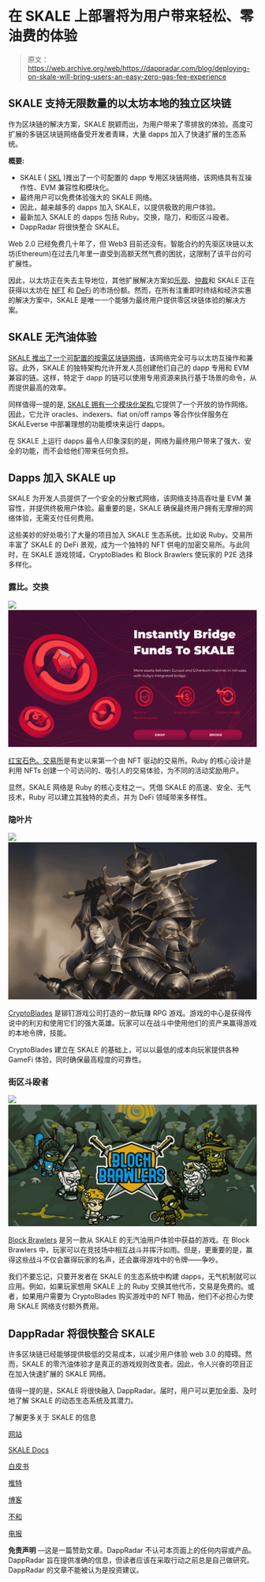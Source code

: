 # 在 SKALE 上部署将为用户带来轻松、零油费的体验

> 原文：<https://web.archive.org/web/https://dappradar.com/blog/deploying-on-skale-will-bring-users-an-easy-zero-gas-fee-experience>

## SKALE 支持无限数量的以太坊本地的独立区块链

作为区块链的解决方案，SKALE 脱颖而出，为用户带来了零排放的体验。高度可扩展的多链区块链网络备受开发者青睐，大量 dapps 加入了快速扩展的生态系统。

**概要:**

*   SKALE ( [SKL](https://web.archive.org/web/20220810174125/https://dappradar.com/hub/token/eth/SKL/ETH?from=0x00c83aecc790e8a4453e5dd3b0b4b3680501a7a7) )推出了一个可配置的 dapp 专用区块链网络，该网络具有互操作性、EVM 兼容性和模块化。
*   最终用户可以免费体验强大的 SKALE 网络。
*   因此，越来越多的 dapps 加入 SKALE，以提供极致的用户体验。
*   最新加入 SKALE 的 dapps 包括 Ruby。交换，隐刀，和街区斗殴者。
*   DappRadar 将很快整合 SKALE。

Web 2.0 已经免费几十年了，但 Web3 目前还没有。智能合约的先驱区块链以太坊(Ethereum)在过去几年里一直受到高额天然气费的困扰，这限制了该平台的可扩展性。

因此，以太坊正在失去主导地位，其他扩展解决方案如[乐观](https://web.archive.org/web/20220810174125/https://dappradar.com/rankings/protocol/optimism)、[仲裁](https://web.archive.org/web/20220810174125/https://dappradar.com/ethereum/other/arbitrum)和 SKALE 正在获得以太坊在 [NFT](https://web.archive.org/web/20220810174125/https://dappradar.com/nft) 和 [DeFi](https://web.archive.org/web/20220810174125/https://dappradar.com/defi) 的市场份额。然而，在所有注重即时终结和经济实惠的解决方案中，SKALE 是唯一一个能够为最终用户提供零区块链体验的解决方案。

## SKALE 无汽油体验

[SKALE 推出了一个可配置的按需区块链网络](https://web.archive.org/web/20220810174125/https://dappradar.com/blog/the-multichain-future-with-skale-network)，该网络完全可与以太坊互操作和兼容。此外，SKALE 的独特架构允许开发人员创建他们自己的 dapp 专用和 EVM 兼容的链。这样，特定于 dapp 的链可以使用专用资源来执行基于场景的命令，从而提供最高的效率。

同样值得一提的是, [SKALE 拥有一个模块化架构](https://web.archive.org/web/20220810174125/https://dappradar.com/blog/how-skales-hybrid-modular-layer-1-stands-out-as-a-blockchain-scalability-solution/),它提供了一个开放的协作网络。因此，它允许 oracles、indexers、fiat on/off ramps 等合作伙伴服务在 SKALEverse 中部署理想的功能模块来运行 dapps。

在 SKALE 上运行 dapps 最令人印象深刻的是，网络为最终用户带来了强大、安全的功能，而不会给他们带来任何负担。

## Dapps 加入 SKALE up

SKALE 为开发人员提供了一个安全的分散式网络，该网络支持高吞吐量 EVM 兼容性，并提供终极用户体验。最重要的是，SKALE 确保最终用户拥有无摩擦的网络体验，无需支付任何费用。

这些美妙的好处吸引了大量的项目加入 SKALE 生态系统。比如说 Ruby。交易所丰富了 SKALE 的 DeFi 景观，成为一个独特的 NFT 供电的加密交易所。与此同时，在 SKALE 游戏领域，CryptoBlades 和 Block Brawlers 使玩家的 P2E 选择多样化。

### 露比。交换

![](img/af52c6e0fdcfe17951392d36f672aeeb.png)![SKALE Ruby Exchange](img/1d2ab057f77c4df08f1105b6ebc9bd82.png)

[红宝石色。交易所](https://web.archive.org/web/20220810174125/https://ruby.exchange/)是有史以来第一个由 NFT 驱动的交易所。Ruby 的核心设计是利用 NFTs 创建一个可访问的、吸引人的交易体验，为不同的活动奖励用户。

显然，SKALE 网络是 Ruby 的核心支柱之一。凭借 SKALE 的高速、安全、无气技术，Ruby 可以建立其独特的卖点，并为 DeFi 领域带来多样性。

### 隐叶片

![](img/c039a982e7815ed1086fb56224862c60.png)![SKALE CryptoBlades](img/46f2121504faea46a0c73abb8a7ba09e.png)

[CryptoBlades](https://web.archive.org/web/20220810174125/https://www.cryptoblades.io/) 是铆钉游戏公司打造的一款玩赚 RPG 游戏。游戏的中心是获得传说中的利刃和使用它们的强大英雄。玩家可以在战斗中使用他们的资产来赢得游戏的本地令牌，技能。

CryptoBlades 建立在 SKALE 的基础上，可以以最低的成本向玩家提供各种 GameFi 体验，同时确保最高程度的可靠性。

### 街区斗殴者

![](img/371a384265c20881cf5c23411d210f25.png)![SKALE Block Brawlers](img/4a7b82dbd47ef9cf7307b2a826cb8146.png)

[Block Brawlers](https://web.archive.org/web/20220810174125/https://blockbrawlers.com/) 是另一款从 SKALE 的无汽油用户体验中获益的游戏。在 Block Brawlers 中，玩家可以在竞技场中相互战斗并挥汗如雨。但是，更重要的是，赢得这些战斗不仅会赢得玩家的名声，还会赢得游戏中的令牌——争吵。

我们不要忘记，只要开发者在 SKALE 的生态系统中构建 dapps，无气机制就可以应用。例如，如果玩家想用 SKALE 上的 Ruby 交换其他代币，交易是免费的。或者，如果用户需要为 CryptoBlades 购买游戏中的 NFT 物品，他们不必担心为使用 SKALE 网络支付额外费用。

## DappRadar 将很快整合 SKALE

许多区块链已经能够提供极低的交易成本，以减少用户体验 web 3.0 的障碍。然而，SKALE 的零汽油体验才是真正的游戏规则改变者。因此，令人兴奋的项目正在加入快速扩展的 SKALE 网络。

值得一提的是，SKALE 将很快融入 DappRadar。届时，用户可以更加全面、及时地了解 SKALE 的动态生态系统及其潜力。

了解更多关于 SKALE 的信息

[网站](https://web.archive.org/web/20220810174125/https://skale.space/)

[SKALE Docs](https://web.archive.org/web/20220810174125/https://docs.skale.network/develop/)

[白皮书](https://web.archive.org/web/20220810174125/https://skale.space/whitepaper)

[推特](https://web.archive.org/web/20220810174125/https://twitter.com/SkaleNetwork?ref_src=twsrc%5Egoogle%7Ctwcamp%5Eserp%7Ctwgr%5Eauthor)

[博客](https://web.archive.org/web/20220810174125/https://skale.network/blog)

[不和](https://web.archive.org/web/20220810174125/https://discord.com/invite/gM5XBy6)

[电报](https://web.archive.org/web/20220810174125/https://discord.com/invite/gM5XBy6)

**免责声明** —这是一篇赞助文章。DappRadar 不认可本页面上的任何内容或产品。DappRadar 旨在提供准确的信息，但读者应该在采取行动之前总是自己做研究。DappRadar 的文章不能被认为是投资建议。
